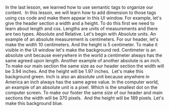 In the last lesson, we learned how to use semantic tags to organize our content. 
In this lesson, we will learn how to add dimension to those tags using css code and make them appear in this UI window.
For example, let's give the header section a width and a height. 
To do this first we need to learn about length and css. 
Lengths are units of measurements and there are two types. 
Absolute and Relative. 
Let's begin with Absolute units. 
An example of an absolute measurement is centimeters. 
For our header, let's make the width 10 centimeters. 
And the height is 5 centimeter. 
To make it visible in the UI window let's make the background red. 
Centimeter is an absolute unit because everywhere in the world a centimeter always has the same agreed upon length.
Another example of another absolute is an inch. 
To make our main section the same size as our header section the width will be 3.94 inches.
And the height will be 1.97 inches. 
Let's make this background green. 
Inch is also an absolute unit because anywhere in America an inch always has the same agree value. 
In the computer world, an example of an absolute unit is a pixel. 
Which is the smallest dot on the computer screen. 
To make our footer the same size of our header and main sections the width will be 370 pixels. 
And the height will be 189 pixels. 
Let's make this background blue.

